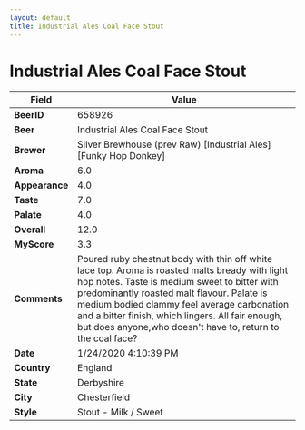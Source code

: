 ```yaml
---
layout: default
title: Industrial Ales Coal Face Stout
---
```


# Industrial Ales Coal Face Stout

| Field         | Value     |
|---------------|-----------|
| **BeerID** | 658926 |
| **Beer** | Industrial Ales Coal Face Stout |
| **Brewer** | Silver Brewhouse (prev Raw) [Industrial Ales] [Funky Hop Donkey] |
| **Aroma** | 6.0 |
| **Appearance** | 4.0 |
| **Taste** | 7.0 |
| **Palate** | 4.0 |
| **Overall** | 12.0 |
| **MyScore** | 3.3 |
| **Comments** | Poured ruby chestnut body with thin off white lace top. Aroma is roasted malts bready with light hop notes. Taste is medium sweet to bitter with predominantly roasted malt flavour. Palate is medium bodied clammy feel average carbonation and a bitter finish, which lingers. All fair enough, but does anyone,who doesn't have to, return to the coal face? |
| **Date** | 1/24/2020 4:10:39 PM |
| **Country** | England |
| **State** | Derbyshire |
| **City** | Chesterfield |
| **Style** | Stout - Milk / Sweet |
